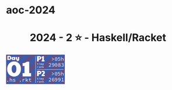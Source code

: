 # aoc-2024
<!-- AOC TILES BEGIN -->
<h1 align="center">
  2024 - 2 ⭐ - Haskell/Racket
</h1>
<a href="day1/day1.hs">
  <img src=".aoc_tiles/tiles/2024/01.png" width="161px">
</a>
<!-- AOC TILES END -->
